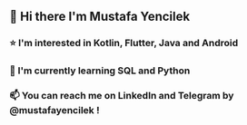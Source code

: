 ## 👋 Hi there I'm Mustafa Yencilek
### ⭐ I'm interested in Kotlin, Flutter, Java and Android
### 🌱 I'm currently learning SQL and Python
### 📫 You can reach me on LinkedIn and Telegram by @mustafayencilek !
<!--
**MustafaYencilek/MustafaYencilek** is a ✨ _special_ ✨ repository because its `README.md` (this file) appears on your GitHub profile.

Here are some ideas to get you started:

- 🔭 I’m currently working on ...
- 🌱 I’m currently learning ...
- 👯 I’m looking to collaborate on ...
- 🤔 I’m looking for help with ...
- 💬 Ask me about ...
- 📫 How to reach me: ...
- 😄 Pronouns: ...
- ⚡ Fun fact: ...
-->
